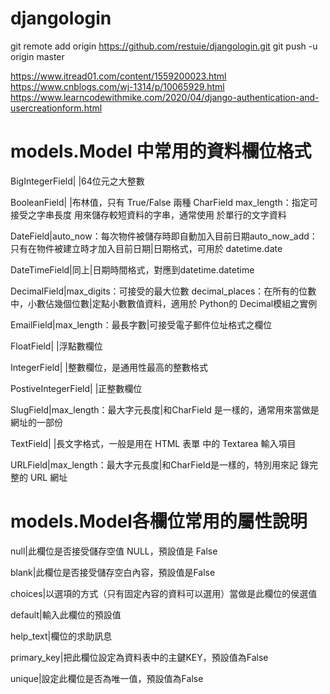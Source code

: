 # djangologin


git remote add origin https://github.com/restuie/djangologin.git
git push -u origin master


https://www.itread01.com/content/1559200023.html
https://www.cnblogs.com/wj-1314/p/10065929.html
https://www.learncodewithmike.com/2020/04/django-authentication-and-usercreationform.html


# models.Model 中常用的資料欄位格式
BigIntegerField| |64位元之大整數

BooleanField| |布林值，只有 True/False 兩種 CharField max_length：指定可接受之字串長度 用來儲存較短資料的字串，通常使用 於單行的文字資料 

DateField|auto_now：每次物件被儲存時即自動加入目前日期auto_now_add：只有在物件被建立時才加入目前日期|日期格式，可用於 datetime.date

DateTimeField|同上|日期時間格式，對應到datetime.datetime 

DecimalField|max_digits：可接受的最大位數 decimal_places：在所有的位數中，小數佔幾個位數|定點小數數值資料，適用於 Python的 Decimal模組之實例

EmailField|max_length：最長字數|可接受電子郵件位址格式之欄位 

FloatField| |浮點數欄位 

IntegerField| |整數欄位，是通用性最高的整數格式 

PostiveIntegerField| |正整數欄位

SlugField|max_length：最大字元長度|和CharField 是一樣的，通常用來當做是網址的一部份

TextField| |長文字格式，一般是用在 HTML 表單 中的 Textarea 輸入項目

URLField|max_length：最大字元長度|和CharField是一樣的，特別用來記 錄完整的 URL 網址

# models.Model各欄位常用的屬性說明
null|此欄位是否接受儲存空值 NULL，預設值是 False

blank|此欄位是否接受儲存空白內容，預設值是False

choices|以選項的方式（只有固定內容的資料可以選用）當做是此欄位的侯選值

default|輸入此欄位的預設值

help_text|欄位的求助訊息

primary_key|把此欄位設定為資料表中的主鍵KEY，預設值為False

unique|設定此欄位是否為唯一值，預設值為False

